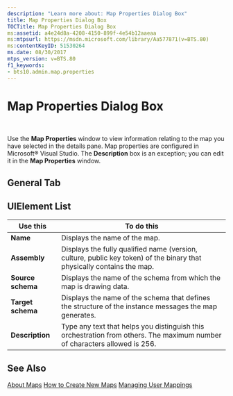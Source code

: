 ```yaml
---
description: "Learn more about: Map Properties Dialog Box"
title: Map Properties Dialog Box
TOCTitle: Map Properties Dialog Box
ms:assetid: a4e24d8a-4208-4150-899f-4e54b12aaeaa
ms:mtpsurl: https://msdn.microsoft.com/library/Aa577871(v=BTS.80)
ms:contentKeyID: 51530264
ms.date: 08/30/2017
mtps_version: v=BTS.80
f1_keywords:
- bts10.admin.map.properties
---
```


# Map Properties Dialog Box

 

Use the **Map Properties** window to view information relating to the map you have selected in the details pane. Map properties are configured in Microsoft® Visual Studio. The **Description** box is an exception; you can edit it in the **Map Properties** window.

## General Tab

## UIElement List

<table>
<thead>
<tr class="header">
<th>Use this</th>
<th>To do this</th>
</tr>
</thead>
<tbody>
<tr class="odd">
<td><strong>Name</strong></td>
<td>Displays the name of the map.</td>
</tr>
<tr class="even">
<td><strong>Assembly</strong></td>
<td>Displays the fully qualified name (version, culture, public key token) of the binary that physically contains the map.</td>
</tr>
<tr class="odd">
<td><strong>Source schema</strong></td>
<td>Displays the name of the schema from which the map is drawing data.</td>
</tr>
<tr class="even">
<td><strong>Target schema</strong></td>
<td>Displays the name of the schema that defines the structure of the instance messages the map generates.</td>
</tr>
<tr class="odd">
<td><strong>Description</strong></td>
<td>Type any text that helps you distinguish this orchestration from others. The maximum number of characters allowed is 256.</td>
</tr>
</tbody>
</table>


## See Also

[About Maps](https://msdn.microsoft.com/library/aa560136\(v=bts.80\))  
[How to Create New Maps](https://msdn.microsoft.com/library/aa559826\(v=bts.80\))  
[Managing User Mappings](https://msdn.microsoft.com/library/aa578400\(v=bts.80\))

